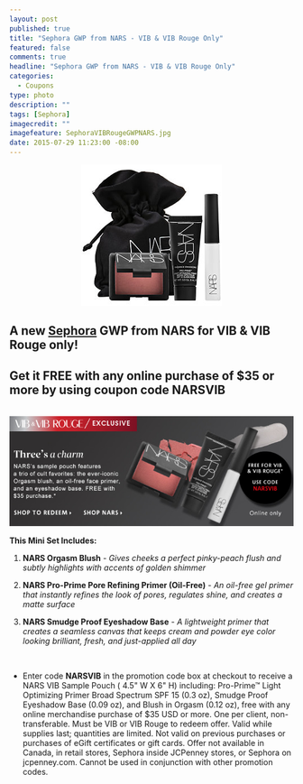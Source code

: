 ```yaml
---
layout: post
published: true
title: "Sephora GWP from NARS - VIB & VIB Rouge Only"
featured: false
comments: true
headline: "Sephora GWP from NARS - VIB & VIB Rouge Only"
categories: 
  - Coupons
type: photo
description: ""
tags: [Sephora]
imagecredit: ""
imagefeature: SephoraVIBRougeGWPNARS.jpg
date: 2015-07-29 11:23:00 -08:00
---
```


<center><a href="http://www.sephora.com" target="_blank">
<img src="/images/SephoraVIBRougeGWPNARS.jpg" border="0" style="border:none;max-width:100%;" alt="Sephora NARS GWP - VIB & VIB Rouge Only" />
</a></center>

<p><H2>A new <a href="http://www.sephora.com" target="_blank">Sephora</a> GWP from NARS for VIB & VIB Rouge only!</H2></p>

<p><H2>Get it FREE with any online purchase of $35 or more by using coupon code <b>NARSVIB</b></H2></p>
<br>

<center><a href="http://www.sephora.com" target="_blank">
<img src="/images/SephoraVIBRougeGWPNARS2.png" border="0" style="border:none;max-width:100%;" alt="Sephora NARS GWP - VIB & VIB Rouge Only" />
</a></center>

**This Mini Set Includes:**

1. <b>NARS Orgasm Blush</b> - <i>Gives cheeks a perfect pinky-peach flush and subtly highlights with accents of golden shimmer</i>

2. <b>NARS Pro-Prime Pore Refining Primer (Oil-Free)</b> - <i>An oil-free gel primer that instantly refines the look of pores, regulates shine, and creates a matte surface</i>

3. <b>NARS Smudge Proof Eyeshadow Base</b> - <i>A lightweight primer that creates a seamless canvas that keeps cream and powder eye color looking brilliant, fresh, and just-applied all day</i>
<br>

* Enter code <b>NARSVIB</b> in the promotion code box at checkout to receive a NARS VIB Sample Pouch ( 4.5" W X 6" H) including: Pro-Prime™ Light Optimizing Primer Broad Spectrum SPF 15 (0.3 oz), Smudge Proof Eyeshadow Base (0.09 oz), and Blush in Orgasm (0.12 oz), free with any online merchandise purchase of $35 USD or more. One per client, non-transferable. Must be VIB or VIB Rouge to redeem offer. Valid while supplies last; quantities are limited. Not valid on previous purchases or purchases of eGift certificates or gift cards. Offer not available in Canada, in retail stores, Sephora inside JCPenney stores, or Sephora on jcpenney.com. Cannot be used in conjunction with other promotion codes.
